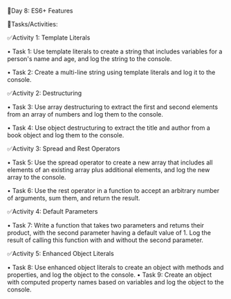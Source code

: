 🔴Day 8: ES6+ Features

💨Tasks/Activities:

✅Activity 1: Template Literals

• Task 1: Use template literals to create a string that includes variables for a person's name and age, and log the string to the console.

• Task 2: Create a multi-line string using template literals and log it to the console.

✅Activity 2: Destructuring

• Task 3: Use array destructuring to extract the first and second elements from an array of numbers and log them to the console. 

• Task 4: Use object destructuring to extract the title and author from a book object and log them to the console.

✅Activity 3: Spread and Rest Operators

• Task 5: Use the spread operator to create a new array that includes all elements of an existing array plus additional elements, and log the new array to the console.

• Task 6: Use the rest operator in a function to accept an arbitrary number of arguments, sum them, and return the result.

✅Activity 4: Default Parameters

• Task 7: Write a function that takes two parameters and retums their product, with the second parameter having a default value of 1. Log the result of calling this function with and without the second parameter.

✅Activity 5: Enhanced Object Literals

• Task 8: Use enhanced object literals to create an object with methods and properties, and log the object to the console.
• Task 9: Create an object with computed property names based on variables and log the object to the console.



